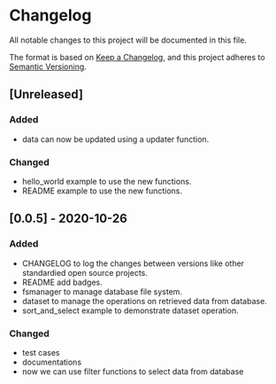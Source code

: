 # Changelog
All notable changes to this project will be documented in this file.

The format is based on [Keep a Changelog](https://keepachangelog.com/en/1.0.0/),
and this project adheres to [Semantic Versioning](https://semver.org/spec/v2.0.0.html).

## [Unreleased]
### Added
- data can now be updated using a updater function.
### Changed
- hello_world example to use the new functions.
- README example to use the new functions.

## [0.0.5] - 2020-10-26
### Added
- CHANGELOG to log the changes between versions like other standardied open source projects.
- README add badges.
- fsmanager to manage database file system.
- dataset to manage the operations on retrieved data from database.
- sort_and_select example to demonstrate dataset operation.
### Changed
- test cases
- documentations
- now we can use filter functions to select data from database
